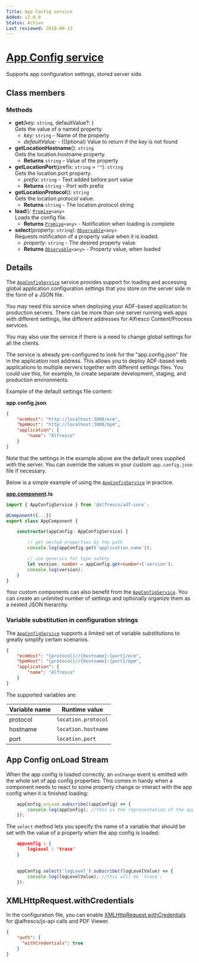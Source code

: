 ```yaml
---
Title: App Config service
Added: v2.0.0
Status: Active
Last reviewed: 2018-09-13
---
```


# [App Config service](../../../lib/core/app-config/app-config.service.ts "Defined in app-config.service.ts")

Supports app configuration settings, stored server side.

## Class members

### Methods

-   **get**(key: `string`, defaultValue?: )<br/>
    Gets the value of a named property.
    -   _key:_ `string`  - Name of the property
    -   _defaultValue:_   - (Optional) Value to return if the key is not found
-   **getLocationHostname**(): `string`<br/>
    Gets the location.hostname property.
    -   **Returns** `string` - Value of the property
-   **getLocationPort**(prefix: `string` = `""`): `string`<br/>
    Gets the location.port property.
    -   _prefix:_ `string`  - Text added before port value
    -   **Returns** `string` - Port with prefix
-   **getLocationProtocol**(): `string`<br/>
    Gets the location.protocol value.
    -   **Returns** `string` - The location.protocol string
-   **load**(): [`Promise`](https://developer.mozilla.org/en-US/docs/Web/JavaScript/Guide/Using_promises)`<any>`<br/>
    Loads the config file.
    -   **Returns** [`Promise`](https://developer.mozilla.org/en-US/docs/Web/JavaScript/Guide/Using_promises)`<any>` - Notification when loading is complete
-   **select**(property: `string`): [`Observable`](http://reactivex.io/documentation/observable.html)`<any>`<br/>
    Requests notification of a property value when it is loaded.
    -   _property:_ `string`  - The desired property value
    -   **Returns** [`Observable`](http://reactivex.io/documentation/observable.html)`<any>` - Property value, when loaded

## Details

The [`AppConfigService`](../core/app-config.service.md) service provides support for loading and accessing global application configuration settings that you store on the server side in the form of a JSON file.

You may need this service when deploying your ADF-based application to production servers.
There can be more than one server running web apps with different settings, like different addresses for Alfresco Content/Process services.

You may also use the service if there is a need to change global settings for all the clients.

The service is already pre-configured to look for the "app.config.json" file in the application
root address. This allows you to deploy ADF-based web applications to multiple servers together with
different settings files. You could use this, for example, to create separate development, staging,
and production environments.

Example of the default settings file content:

**app.config.json**

```json
{
    "ecmHost": "http://localhost:3000/ecm",
    "bpmHost": "http://localhost:3000/bpm",
    "application": {
        "name": "Alfresco"
    }
}
```

Note that the settings in the example above are the default ones supplied with the server.
You can override the values in your custom `app.config.json` file if necessary. 

Below is a simple example of using the [`AppConfigService`](../core/app-config.service.md) in practice. 

**[app.component](../../demo-shell/src/app/app.component.ts).ts**

```ts
import { AppConfigService } from '@alfresco/adf-core';

@Component({...})
export class AppComponent {

    constructor(appConfig: AppConfigService) {

        // get nested properties by the path
        console.log(appConfig.get('application.name'));

        // use generics for type safety 
        let version: number = appConfig.get<number>('version');
        console.log(version);
    }
}
```

Your custom components can also benefit from the [`AppConfigService`](../core/app-config.service.md).
You can create an unlimited number of settings and optionally organize them as a nested JSON hierarchy.

### Variable substitution in configuration strings

The [`AppConfigService`](../core/app-config.service.md) supports a limited set of variable substitutions to greatly simplify certain scenarios.

```json
{
    "ecmHost": "{protocol}//{hostname}:{port}/ecm",
    "bpmHost": "{protocol}//{hostname}:{port}/bpm",
    "application": {
        "name": "Alfresco"
    }
}
```

The supported variables are:

| Variable name | Runtime value |
| ------------- | ------------- |
| protocol | `location.protocol` |
| hostname | `location.hostname` |
| port | `location.port` |

## App Config onLoad Stream

When the app config is loaded correctly, an `onChange` event is emitted with the whole set of app
config properties. This comes in handy when a component needs to react to some property change or
interact with the app config when it is finished loading:

```ts
    appConfig.onLoad.subscribe((appConfig) => {
        console.log(appConfig); //this is the representation of the app-config
    });
```

The `select` method lets you specify the name of a variable that should be set with the value
of a property when the app config is loaded:

```json
    appconfig : {
        logLevel : 'trace'
    }
```

```ts
    
    appConfig.select('logLevel').subscribe((logLevelValue) => {
        console.log(logLevelValue); //this will be 'trace';
    });
```

## XMLHttpRequest.withCredentials

In the configuration file, you can enable [XMLHttpRequest.withCredentials](https://developer.mozilla.org/en-US/docs/Web/API/XMLHttpRequest/withCredentials)
for @alfresco/js-api calls and PDF Viewer.

```json
{
    "auth": {
      "withCredentials": true
    }
}
```

